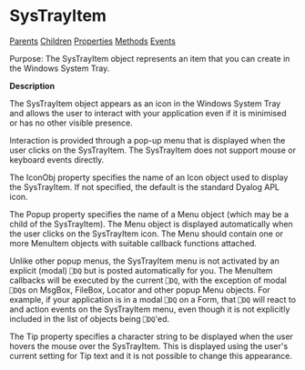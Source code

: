 




<h1 class="heading"><span class="name">SysTrayItem</span></h1>

[Parents](../ParentLists/SysTrayItem.htm) [Children](../ChildLists/SysTrayItem.htm) [Properties](../PropLists/SysTrayItem.htm) [Methods](../MethodLists/SysTrayItem.htm) [Events](../EventLists/SysTrayItem.htm)


Purpose: The SysTrayItem object represents an item that you can create in the Windows System Tray.


**Description**


The SysTrayItem object appears as an icon in the Windows System Tray and allows the user to interact with your application even if it is minimised or has no other visible presence.



Interaction is provided through a pop-up menu that is displayed when the user clicks on the SysTrayItem. The SysTrayItem does not support mouse or keyboard events directly.


The IconObj property specifies the name of an Icon object used to display the SysTrayItem. If not specified, the default is the standard Dyalog APL icon.


The Popup property specifies the name of a Menu object (which may be a child of the SysTrayItem). The Menu object is displayed automatically when the user clicks on the SysTrayItem icon. The Menu should contain one or more MenuItem objects with suitable callback functions attached.


Unlike other popup menus, the SysTrayItem menu is not activated by an explicit (modal) `⎕DQ` but is posted automatically for you. The MenuItem callbacks will be executed by the current `⎕DQ`, with the exception of modal `⎕DQ`s on MsgBox, FileBox, Locator and other popup Menu objects. For example, if your application is in a modal `⎕DQ` on a Form, that `⎕DQ` will react to and action events on the SysTrayItem menu, even though it is not explicitly included in the list of objects being `⎕DQ`'ed.


The Tip property specifies a character string to be displayed when the user hovers the mouse over the SysTrayItem. This is displayed using the user's current setting for Tip text and it is not possible to change this appearance.


